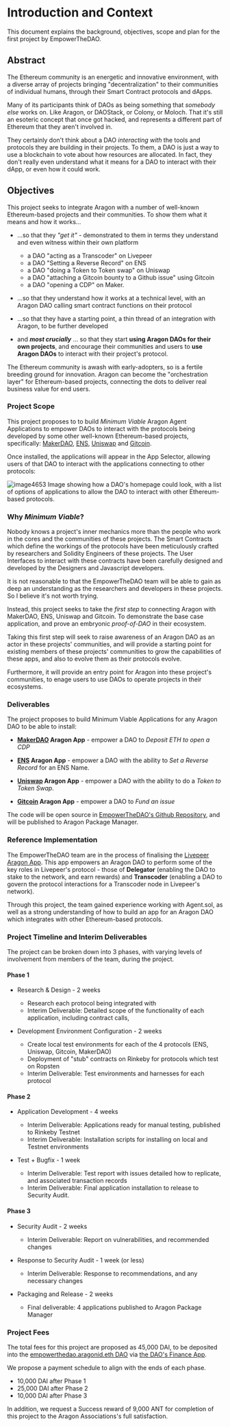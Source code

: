 # Introduction and Context

This document explains the background, objectives, scope and plan for the first project by EmpowerTheDAO.

## Abstract

The Ethereum community is an energetic and innovative environment, with a diverse array of projects bringing "decentralization" to their communities of individual humans, through their Smart Contract protocols and dApps.

Many of its participants think of DAOs as being something that _somebody else_ works on. Like Aragon, or DAOStack, or Colony, or Moloch. That it's still an esoteric concept that once got hacked, and represents a different part of Ethereum that they aren't involved in.

They certainly don't think about a DAO _interacting with_ the tools and protocols they are building in their projects. To them, a DAO is just a way to use a blockchain to vote about how resources are allocated. In fact, they don't really even understand what it means for a DAO to interact with their dApp, or even how it could work.

## Objectives

This project seeks to integrate Aragon with a number of well-known Ethereum-based projects and their communities. To show them what it means and how it works...

- ...so that they _"get it"_ - demonstrated to them in terms they understand and even witness within their own platform

  - a DAO "acting as a Transcoder" on Livepeer
  - a DAO "Setting a Reverse Record" on ENS
  - a DAO "doing a Token to Token swap" on Uniswap
  - a DAO "attaching a Gitcoin bounty to a Github issue" using Gitcoin
  - a DAO "opening a CDP" on Maker.

- ...so that they understand how it works at a technical level, with an Aragon DAO calling smart contract functions on their protocol

- ...so that they have a starting point, a thin thread of an integration with Aragon, to be further developed 

- and ***most crucially*** ... so that they start __using Aragon DAOs for their own projects__, and encourage their communities and users to __use Aragon DAOs__ to interact with their project's protocol.

The Ethereum community is awash with early-adopters, so is a fertile breeding ground for innovation. Aragon can become the "orchestration layer" for Ethereum-based projects, connecting the dots to deliver real business value for end users.

### Project Scope

This project proposes to to build _Minimum Viable_ Aragon Agent Applications to empower DAOs to interact with the protocols being developed by some other well-known Ethereum-based projects, specifically: [MakerDAO](https://makerdao.com/), [ENS](https://ens.domains/), [Uniswap](https://uniswap.exchange) and [Gitcoin](https://gitcoin.co/).

Once installed, the applications will appear in the App Selector, allowing users of that DAO to interact with the applications connecting to other protocols:

![image4653](https://user-images.githubusercontent.com/2212651/57991942-bd917900-7aa9-11e9-9627-04856a49084f.png)
Image showing how a DAO's homepage could look, with a list of options of applications to allow the DAO to interact with other Ethereum-based protocols.

### Why _Minimum Viable_?

Nobody knows a project's inner mechanics more than the people who work in the cores and the communities of these projects. The Smart Contracts which define the workings of the protocols have been meticulously crafted by researchers and Solidity Engineers of these projects. The User Interfaces to interact with these contracts have been carefully designed and developed by the Designers and Javascript developers.

It is not reasonable to that the EmpowerTheDAO team will be able to gain as deep an understanding as the researchers and developers in these projects. So I believe it's not worth trying.

Instead, this project seeks to take the _first step_ to connecting Aragon with MakerDAO, ENS, Uniswap and Gitcoin. To demonstrate the base case application, and prove an embryonic _proof-of-DAO_ in their ecosystem.

Taking this first step will seek to raise awareness of an Aragon DAO as an actor in these projects' communities, and will provide a starting point for existing members of these projects' communities to grow the capabilities of these apps, and also to evolve them as their protocols evolve.

Furthermore, it will provide an entry point for Aragon into these project's communities, to enage users to use DAOs to operate projects in their ecosystems.

### Deliverables

The project proposes to build Minimum Viable Applications for any Aragon DAO to be able to install:

- **[MakerDAO](https://cdp.makerdao.com/) Aragon App** - empower a DAO to _Deposit ETH to open a CDP_

- **[ENS](https://manager.ens.domains/) Aragon App** - empower a DAO with the ability to _Set a Reverse Record_ for an ENS Name.

- **[Uniswap](https://uniswap.exchange/swap) Aragon App** - empower a DAO with the ability to do a _Token to Token Swap_.

- **[Gitcoin](https://gitcoin.co/) Aragon App** - empower a DAO to _Fund an issue_

The code will be open source in [EmpowerTheDAO's Github Repository](https://github.com/empowerthedao), and will be published to Aragon Package Manager.

### Reference Implementation

The EmpowerTheDAO team are in the process of finalising the [Livepeer Aragon App](https://github.com/videoDAC/livepeer-aragon/blob/master/README.md). This app empowers an Aragon DAO to perform some of the key roles in Livepeer's protocol - those of **Delegator** (enabling the DAO to stake to the network, and earn rewards) and **Transcoder** (enabling a DAO to govern the protocol interactions for a Transcoder node in Livepeer's network).

Through this project, the team gained experience working with Agent.sol, as well as a strong understanding of how to build an app for an Aragon DAO which integrates with other Ethereum-based protocols.

### Project Timeline and Interim Deliverables

The project can be broken down into 3 phases, with varying levels of involvement from members of the team, during the project.

#### Phase 1

- Research & Design - 2 weeks
  - Research each protocol being integrated with
  - Interim Deliverable: Detailed scope of the functionality of each application, including contract calls, 

- Development Environment Configuration - 2 weeks
  - Create local test environments for each of the 4 protocols (ENS, Uniswap, Gitcoin, MakerDAO)
  - Deployment of "stub" contracts on Rinkeby for protocols which test on Ropsten
  - Interim Deliverable: Test environments and harnesses for each protocol

#### Phase 2

- Application Development - 4 weeks
  - Interim Deliverable: Applications ready for manual testing, published to Rinkeby Testnet
  - Interim Deliverable: Installation scripts for installing on local and Testnet environments

- Test + Bugfix - 1 week
  - Interim Deliverable: Test report with issues detailed how to replicate, and associated transaction records
  - Interim Deliverable: Final application installation to release to Security Audit.

#### Phase 3

- Security Audit - 2 weeks
  - Interim Deliverable: Report on vulnerabilities, and recommended changes

- Response to Security Audit - 1 week (or less)
  - Interim Deliverable: Response to recommendations, and any necessary changes

- Packaging and Release - 2 weeks
  - Final deliverable: 4 applications published to Aragon Package Manager

### Project Fees

The total fees for this project are proposed as 45,000 DAI, to be deposited into the [empowerthedao.aragonid.eth DAO](https://mainnet.aragon.org/#/empowerthedao.aragonid.eth/) via [the DAO's Finance App](https://mainnet.aragon.org/#/empowerthedao.aragonid.eth/0xf8ccac9c44058008014624068d0e03fe569e54d6).

We propose a payment schedule to align with the ends of each phase.

- 10,000 DAI after Phase 1
- 25,000 DAI after Phase 2
- 10,000 DAI after Phase 3

In addition, we request a Success reward of 9,000 ANT for completion of this project to the Aragon Associations's full satisfaction.
